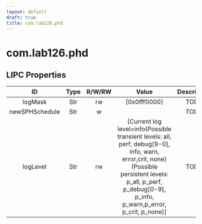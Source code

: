 ```yaml
---
layout: default
draft: true
title: com.lab126.phd
---
```


# com.lab126.phd

## LIPC Properties

| ID             | Type | R/W/RW | Value                                                                                                                                                                                                     | Description |
|:--------------:|:----:|:------:|:---------------------------------------------------------------------------------------------------------------------------------------------------------------------------------------------------------:|:-----------:|
| logMask        | Str  | rw     | [0x0fff0000]                                                                                                                                                                                              | TODO        |
| newSPHSchedule | Str  | w      |                                                                                                                                                                                                           | TODO        |
| logLevel       | Str  | rw     | [Current log level=info(Possible transient levels: all, perf, debug[9-0], info, warn, error,crit, none)(Possible persistent levels: p_all, p_perf, p_debug[0-9], p_info, p_warn,p_error, p_crit, p_none)] | TODO        |